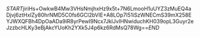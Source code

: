 $START$jiriHs+OwkwB4Mw3VHsNmjhxHz9x5t+7N6LmooH1uUYZ3zMuEQ4aDjvj6ztHxIZy80hrNMD5C0fs6GCl2bVIE+A8LOp7I51iSzWNECmS39mX258EYJWXQFBh4DpOaADa9iR8yrPewI9Ncx7JklJvIHNwiduchKH039opL3Guyr2eJzzbcHLKy3eBjAkcYUoKh2YXk5J4p6kz6RdMsQ78Wg==$END$